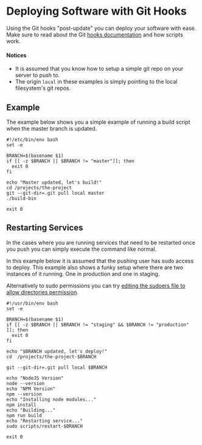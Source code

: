 # Deploying Software with Git Hooks

Using the Git hooks "post-update" you can deploy your software with ease. Make sure to read about the Git [hooks documentation](https://git-scm.com/book/en/v2/Customizing-Git-Git-Hooks) and how scripts work. 

#### Notices

 * It is assumed that you know how to setup a simple git repo on your server to push to.
 * The origin `local` in these examples is simply pointing to the local filesystem's git repos.

## Example

The example below shows you a simple example of running a build script when the master branch is updated.

```
#!/etc/bin/env bash
set -e

BRANCH=$(basename $1)
if [[ -z $BRANCH || $BRANCH != "master"]]; then
  exit 0
fi

echo "Master updated, let's build!"
cd /projects/the-project
git --git-dir=.git pull local master
./build-bin

exit 0
```

## Restarting Services

In the cases where you are running services that need to be restarted once you push you can simply execute the command like normal. 

In this example below it is assumed that the pushing user has sudo access to deploy. This example also shows a funky setup where there are two instances of it running. One in production and one in staging.

Alternatively to sudo permissions you can try [editing the sudoers file to allow directories permission](http://askubuntu.com/questions/425754/how-do-i-run-sudo-command-inside-a-script).

```
#!/usr/bin/env bash
set -e

BRANCH=$(basename $1)
if [[ -z $BRANCH || $BRANCH != "staging" && $BRANCH != "production" ]]; then
  exit 0
fi

echo "$BRANCH updated, let's deploy!"
cd  /projects/the-project-$BRANCH

git --git-dir=.git pull local $BRANCH

echo "NodeJS Version"
node --version
echo "NPM Version"
npm --version
echo "Installing node modules..."
npm install
echo "Building..."
npm run build
echo "Restarting service..."
sudo scripts/restart-$BRANCH

exit 0
```
